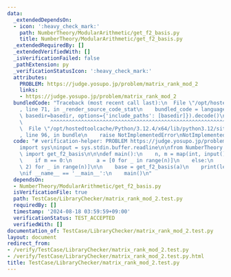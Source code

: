 ```yaml
---
data:
  _extendedDependsOn:
  - icon: ':heavy_check_mark:'
    path: NumberTheory/ModularArithmetic/get_f2_basis.py
    title: NumberTheory/ModularArithmetic/get_f2_basis.py
  _extendedRequiredBy: []
  _extendedVerifiedWith: []
  _isVerificationFailed: false
  _pathExtension: py
  _verificationStatusIcon: ':heavy_check_mark:'
  attributes:
    PROBLEM: https://judge.yosupo.jp/problem/matrix_rank_mod_2
    links:
    - https://judge.yosupo.jp/problem/matrix_rank_mod_2
  bundledCode: "Traceback (most recent call last):\n  File \"/opt/hostedtoolcache/Python/3.12.4/x64/lib/python3.12/site-packages/onlinejudge_verify/documentation/build.py\"\
    , line 71, in _render_source_code_stat\n    bundled_code = language.bundle(stat.path,\
    \ basedir=basedir, options={'include_paths': [basedir]}).decode()\n          \
    \         ^^^^^^^^^^^^^^^^^^^^^^^^^^^^^^^^^^^^^^^^^^^^^^^^^^^^^^^^^^^^^^^^^^^^^^^^^^^^^^^^^\n\
    \  File \"/opt/hostedtoolcache/Python/3.12.4/x64/lib/python3.12/site-packages/onlinejudge_verify/languages/python.py\"\
    , line 96, in bundle\n    raise NotImplementedError\nNotImplementedError\n"
  code: "# verification-helper: PROBLEM https://judge.yosupo.jp/problem/matrix_rank_mod_2\n\
    import sys\ninput = sys.stdin.buffer.readline\n\nfrom NumberTheory.ModularArithmetic.get_f2_basis\
    \ import get_f2_basis\n\n\ndef main():\n    n, m = map(int, input().split())\n\
    \    if m == 0:\n        a = [0 for _ in range(n)]\n    else:\n        a = [int(input(),\
    \ 2) for _ in range(n)]\n\n    base = get_f2_basis(a)\n    print(len(base))\n\n\
    \nif __name__ == '__main__':\n    main()\n"
  dependsOn:
  - NumberTheory/ModularArithmetic/get_f2_basis.py
  isVerificationFile: true
  path: TestCase/LibraryChecker/matrix_rank_mod_2.test.py
  requiredBy: []
  timestamp: '2024-08-18 03:59:59+09:00'
  verificationStatus: TEST_ACCEPTED
  verifiedWith: []
documentation_of: TestCase/LibraryChecker/matrix_rank_mod_2.test.py
layout: document
redirect_from:
- /verify/TestCase/LibraryChecker/matrix_rank_mod_2.test.py
- /verify/TestCase/LibraryChecker/matrix_rank_mod_2.test.py.html
title: TestCase/LibraryChecker/matrix_rank_mod_2.test.py
---
```

